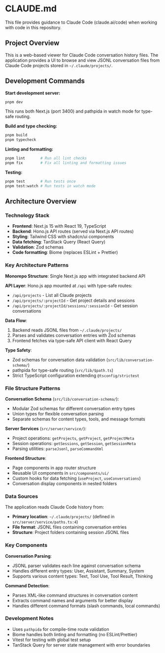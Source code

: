 # CLAUDE.md

This file provides guidance to Claude Code (claude.ai/code) when working with code in this repository.

## Project Overview

This is a web-based viewer for Claude Code conversation history files. The application provides a UI to browse and view JSONL conversation files from Claude Code projects stored in `~/.claude/projects/`.

## Development Commands

**Start development server:**
```bash
pnpm dev
```
This runs both Next.js (port 3400) and pathpida in watch mode for type-safe routing.

**Build and type checking:**
```bash
pnpm build
pnpm typecheck
```

**Linting and formatting:**
```bash
pnpm lint       # Run all lint checks
pnpm fix        # Fix all linting and formatting issues
```

**Testing:**
```bash
pnpm test       # Run tests once
pnpm test:watch # Run tests in watch mode
```

## Architecture Overview

### Technology Stack
- **Frontend**: Next.js 15 with React 19, TypeScript
- **Backend**: Hono.js API routes (served via Next.js API routes)
- **Styling**: Tailwind CSS with shadcn/ui components
- **Data fetching**: TanStack Query (React Query)
- **Validation**: Zod schemas
- **Code formatting**: Biome (replaces ESLint + Prettier)

### Key Architecture Patterns

**Monorepo Structure**: Single Next.js app with integrated backend API

**API Layer**: Hono.js app mounted at `/api` with type-safe routes:
- `/api/projects` - List all Claude projects
- `/api/projects/:projectId` - Get project details and sessions
- `/api/projects/:projectId/sessions/:sessionId` - Get session conversations

**Data Flow**:
1. Backend reads JSONL files from `~/.claude/projects/`
2. Parses and validates conversation entries with Zod schemas
3. Frontend fetches via type-safe API client with React Query

**Type Safety**: 
- Zod schemas for conversation data validation (`src/lib/conversation-schema/`)
- pathpida for type-safe routing (`src/lib/$path.ts`)
- Strict TypeScript configuration extending `@tsconfig/strictest`

### File Structure Patterns

**Conversation Schema** (`src/lib/conversation-schema/`):
- Modular Zod schemas for different conversation entry types
- Union types for flexible conversation parsing
- Separate schemas for content types, tools, and message formats

**Server Services** (`src/server/service/`):
- Project operations: `getProjects`, `getProject`, `getProjectMeta`
- Session operations: `getSessions`, `getSession`, `getSessionMeta` 
- Parsing utilities: `parseJsonl`, `parseCommandXml`

**Frontend Structure**:
- Page components in app router structure
- Reusable UI components in `src/components/ui/`
- Custom hooks for data fetching (`useProject`, `useConversations`)
- Conversation display components in nested folders

### Data Sources

The application reads Claude Code history from:
- **Primary location**: `~/.claude/projects/` (defined in `src/server/service/paths.ts:4`)
- **File format**: JSONL files containing conversation entries
- **Structure**: Project folders containing session JSONL files

### Key Components

**Conversation Parsing**: 
- JSONL parser validates each line against conversation schema
- Handles different entry types: User, Assistant, Summary, System
- Supports various content types: Text, Tool Use, Tool Result, Thinking

**Command Detection**:
- Parses XML-like command structures in conversation content
- Extracts command names and arguments for better display
- Handles different command formats (slash commands, local commands)

### Development Notes

- Uses `pathpida` for compile-time route validation
- Biome handles both linting and formatting (no ESLint/Prettier)
- Vitest for testing with global test setup
- TanStack Query for server state management with error boundaries